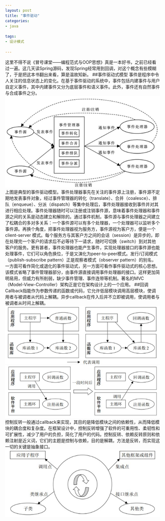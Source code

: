 ```yaml
---
layout: post
title: "事件驱动"
categories:
- java

tags:
- 设计模式

---
```

这里不得不说《冒号课堂——编程范式与OOP思想》真是一本好书，之前已经看过一遍。这几天读Spring源码，发现Spring经常用到回调，对这个概念有些模糊了，于是把这本书翻出来看，算是温故知新。
##事件驱动式模型
事件是程序中令人关注的信息状态上的变化。在基于事件驱动的系统中，事件包括内建事件与用户自定义事件，其中内建事件又分为底层事件和语义事件。此外，事件还有自然事件与合成事件之分。  
![事件驱动式模型](/assets/images/shijianqudong.jpg "事件驱动式模型")  
上图是典型的事件驱动模型。事件处理器事先在关注的事件源上注册，事件源不定期地发表事件对象，经过事件管理器的转化（translate）、合并（coalesce）、排队（enqueue）、分派（dispatch）等集中处理后，事件处理器接收到事件并对其进行相应处理。事件处理器随时可以注册或注销事件源，意味着事件处理器和事件源之间的关系是动态建立和解除的。通过事件机制，事件源与事件处理器之间建立了松耦合的多对多关系：一个事件源可以有多个处理器，一个处理器可以监听多个事件源。再换个角度，把事件处理器视为服务方，事件源视为客户方，便是一个client-server 模式。每个服务方与其客户方之间的会话（session）是异步的，即在处理完一个客户的请求后不必等待下一请求，随时可切换（switch）到对其他客户的服务。更有甚者，事件处理器也能产生事件，实现处理器接口的事件源也能处理事件，它们可以角色换位，于是又演化为peer-to-peer模式。发行/订阅模式（publish-subscribe pattern）正是观察者模式（observer pattern）的别名，一方面可看作简化或退化的事件驱动式，另一方面可看作事件驱动式的核心思想。该模式省略了事件管理器部分，由事件源直接调用事件处理器的接口。这样更加简明易用，但威力有所削弱，缺少事件管理、事件连带等机制。著名的MVC（Model-View-Controller）架构正是它在架构设计上的一个应用。
##回调
Callback指能作为参数传递的函数或代码，它允许低层模块调用高层模块，使调用者与被调者从代码上解耦。异步callback在传入后并不立即被调用，使调用者与被调者从时间上解耦。  
![回调函数](/assets/images/huidiaohanshu.jpg "普通函数与回调函数的区别")   
![异步回调](/assets/images/yibuhuidiao.jpg "异步回调")  
控制反转一般通过callback来实现，其目的是降低模块之间的依赖性，从而降低模块的耦合度和复杂度。在框架设计中，控制反转增强了软件的可重用性、柔韧性和可扩展性，减少了用户的负担，简化了用户的代码。控制反转、依赖反转原则和依赖注射是近义词，它们的主题是控制与依赖，目的是解耦，方法是反转，而实现这一切的关键是抽象接口。  
![框架的IOC机制](/assets/images/ioc.jpg "框架的IOC机制") 


